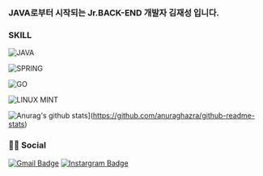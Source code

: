 ### JAVA로부터 시작되는 Jr.BACK-END 개발자 김재성 입니다.


### SKILL

![JAVA](https://img.shields.io/badge/Java-ED8B00?style=for-the-badge&logo=java&logoColor=white)

![SPRING](https://img.shields.io/badge/Spring-6DB33F?style=for-the-badge&logo=spring&logoColor=white)

![GO](https://img.shields.io/badge/Go-00ADD8?style=for-the-badge&logo=go&logoColor=white)

![LINUX MINT](https://img.shields.io/badge/Linux_Mint-87CF3E?style=for-the-badge&logo=linux-mint&logoColor=whit)

![Anurag's github stats](https://github-readme-stats.vercel.app/api?username=KIM-JS-95)](https://github.com/anuraghazra/github-readme-stats)
 
 
 ### 👨👩 Social
 
 [![Gmail Badge](https://img.shields.io/badge/Gmail-D14836?style=for-the-badge&logo=gmail&logoColor=white&link=mailto:snugyun01@gmail.com)](mailto:baugh248730@gmail.com)
 [![Instargram Badge](https://img.shields.io/badge/Instagram-E4405F?style=for-the-badge&logo=instagram&logoColor=white&link=https://www.instagram.com/k.jasoooon/)](https://www.instagram.com/k.jasoooon/)

 
<!--
**KIM-JS-95/KIM-JS-95** is a ✨ _special_ ✨ repository because its `README.md` (this file) appears on your GitHub profile.

Here are some ideas to get you started:

- 🔭 I’m currently working on ...
- 🌱 I’m currently learning ...
- 👯 I’m looking to collaborate on ...
- 🤔 I’m looking for help with ...
- 💬 Ask me about ...
- 📫 How to reach me: ...
- 😄 Pronouns: ...
- ⚡ Fun fact: ...
-->
